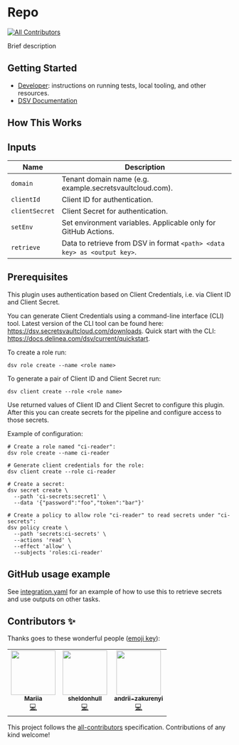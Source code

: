 # Repo

<!-- ALL-CONTRIBUTORS-BADGE:START - Do not remove or modify this section -->

[![All Contributors](https://img.shields.io/badge/all_contributors-3-orange.svg?style=flat-square)](#contributors-)

<!-- ALL-CONTRIBUTORS-BADGE:END -->

Brief description

## Getting Started

- [Developer](DEVELOPER.md): instructions on running tests, local tooling, and other resources.
- [DSV Documentation](https://docs.delinea.com/dsv/current?ref=githubrepo)

## How This Works

## Inputs

| Name           | Description                                                              |
| -------------- | ------------------------------------------------------------------------ |
| `domain`       | Tenant domain name (e.g. example.secretsvaultcloud.com).                 |
| `clientId`     | Client ID for authentication.                                            |
| `clientSecret` | Client Secret for authentication.                                        |
| `setEnv`       | Set environment variables. Applicable only for GitHub Actions.           |
| `retrieve`     | Data to retrieve from DSV in format `<path> <data key> as <output key>`. |

## Prerequisites

This plugin uses authentication based on Client Credentials, i.e. via Client ID and Client Secret.

You can generate Client Credentials using a command-line interface (CLI) tool. Latest version of
the CLI tool can be found here: <https://dsv.secretsvaultcloud.com/downloads>. Quick start with
the CLI: <https://docs.delinea.com/dsv/current/quickstart>.

To create a role run:

```shell
dsv role create --name <role name>
```

To generate a pair of Client ID and Client Secret run:

```shell
dsv client create --role <role name>
```

Use returned values of Client ID and Client Secret to configure this plugin. After this you can
create secrets for the pipeline and configure access to those secrets.

Example of configuration:

```shell
# Create a role named "ci-reader":
dsv role create --name ci-reader

# Generate client credentials for the role:
dsv client create --role ci-reader

# Create a secret:
dsv secret create \
  --path 'ci-secrets:secret1' \
  --data '{"password":"foo","token":"bar"}'

# Create a policy to allow role "ci-reader" to read secrets under "ci-secrets":
dsv policy create \
  --path 'secrets:ci-secrets' \
  --actions 'read' \
  --effect 'allow' \
  --subjects 'roles:ci-reader'
```

## GitHub usage example

See [integration.yaml](.github/workflows/integration.yaml) for an example of how to use this to retrieve secrets and use outputs on other tasks.

## Contributors ✨

Thanks goes to these wonderful people ([emoji key](https://allcontributors.org/docs/en/emoji-key)):

<!-- ALL-CONTRIBUTORS-LIST:START - Do not remove or modify this section -->
<!-- prettier-ignore-start -->
<!-- markdownlint-disable -->
<table>
  <tbody>
    <tr>
      <td align="center"><a href="https://github.com/mariiatuzovska"><img src="https://avatars.githubusercontent.com/u/41679258?v=4?s=100" width="100px;" alt=""/><br /><sub><b>Mariia</b></sub></a><br /><a href="https://github.com/DelineaXPM/dsv-github-action/commits?author=mariiatuzovska" title="Code">💻</a></td>
      <td align="center"><a href="https://www.sheldonhull.com/"><img src="https://avatars.githubusercontent.com/u/3526320?v=4?s=100" width="100px;" alt=""/><br /><sub><b>sheldonhull</b></sub></a><br /><a href="https://github.com/DelineaXPM/dsv-github-action/commits?author=sheldonhull" title="Code">💻</a></td>
      <td align="center"><a href="https://github.com/andrii-zakurenyi"><img src="https://avatars.githubusercontent.com/u/85106843?v=4?s=100" width="100px;" alt=""/><br /><sub><b>andrii-zakurenyi</b></sub></a><br /><a href="https://github.com/DelineaXPM/dsv-github-action/commits?author=andrii-zakurenyi" title="Code">💻</a></td>
    </tr>
  </tbody>
</table>

<!-- markdownlint-restore -->
<!-- prettier-ignore-end -->

<!-- ALL-CONTRIBUTORS-LIST:END -->

This project follows the [all-contributors](https://github.com/all-contributors/all-contributors) specification. Contributions of any kind welcome!
